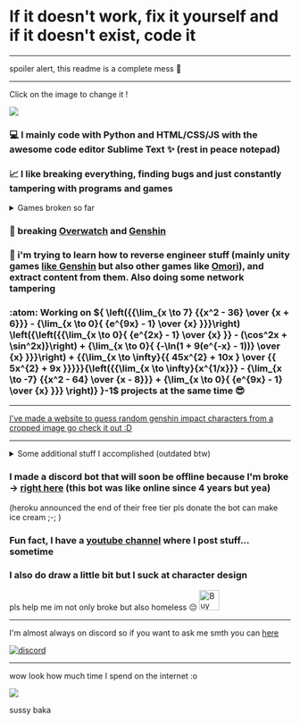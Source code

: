 # If it doesn't work, fix it yourself and if it doesn't exist, code it

---

spoiler alert, this readme is a complete mess 🥰

---

Click on the image to change it !

[<img src="https://api.escartem.eu.org/p/ghm3" />](https://bit.ly/3DVM3vY)

 ### 💻 I mainly code with Python and HTML/CSS/JS with the awesome code editor Sublime Text ✨ (rest in peace notepad)
 ### 📈 I like breaking everything, finding bugs and just constantly tampering with programs and games
 
<details>
    <summary>Games broken so far</summary>
    
     * Genshin Impact - out of map 6 times, broke ability cool-down, made paimon transcend out of existence, made wishes on non existing banner
     * Honkai: Star Rail - display error and objects going through walls
     * Minecraft - tampered with game code, save files, and much more
     * Overwatch - out of map and explored around
     * Overwatch 2 - also out of map a few days after the release
     * Warframe - transformed enemy in canon ball and transcended out of map
     * Slime Rancher - access zones of map before possible
     * Forza Horizon 2 - out of map
     * Forza Motosport 7 - transcended out of map in main menu
     * Tera - out of map
     * Undertale - tampered with game code
     * Goat Simulator - under map
     * Calico - pass though wall
     * Fortnite - out of map
     * Gmod - self explanatory, their physics engine sucks and therefore games like Half Life, Portal and Stanley Parable were also broken
     * Minecraft Dungeons - made illegal moves and crashed game way too many times
     * Yandere Simulator - out of map, made items and npc vanish out of existence

And a few others too that I may have forgot

 </details> 
 
 ### 🗿 breaking [Overwatch](https://www.youtube.com/watch?v=fOvITjNzI28) and [Genshin](https://www.youtube.com/watch?v=ZrFx7MTdbVA&t=66s)
 
 ### 🤔 i'm trying to learn how to reverse engineer stuff (mainly unity games [like Genshin](https://github.com/Escartem/GenshinTextures) but also other games like [Omori](https://github.com/Escartem/OmoriSource)), and extract content from them. Also doing some network tampering
 
 ### :atom: Working on ${ \left({{\lim_{x \to 7} {{x^2 - 36} \over {x + 6}}} - {\lim_{x \to 0}{ {e^{9x} - 1} \over {x} }}}\right) \left({\left({{\lim_{x \to 0}{ {e^{2x} - 1} \over {x} }} - (\cos^2x + \sin^2x)}\right) + {\lim_{x \to 0}{ {-\ln(1 + 9(e^{-x} - 1))} \over {x} }}}\right) + {{\lim_{x \to \infty}{{ 45x^{2} + 10x  } \over {{ 5x^{2} + 9x  }}}}}{\left({{\lim_{x \to \infty}{x^{1/x}}} - {\lim_{x \to -7} {{x^2 - 64} \over {x - 8}}} + {\lim_{x \to 0}{ {e^{9x} - 1} \over {x} }}} \right)} }-1$ projects at the same time 😎
 
 ---

[I've made a website to guess random genshin impact characters from a cropped image go check it out :D](https://genshin-crop.web.app/)
 
 ---
 
 <details>
     <summary>Some additional stuff I accomplished (outdated btw)</summary>
     
     * bypassed free trials and licenses of many websites and softwares with multiples methods such as tampering with network
     * accessed school server admin panel and leaked usernames and passwords of every users among with wifi password (but I'm fine they were more impressed than angry against me :D)
     * unlocked way too many pc without the passwords security kinda sucks
     * jailbroke school pc, removed spyware and bypassed bios passwords to reinstall os. And also leaked all components, drivers and included software for others students to mod it.
     * reversed engineered covid qr codes to prove you don't have covid to make custom legal ones (only for my own learning did not shared anything with anyone pls no jail :c )
     
     * learned english, programming, drawing and all the rest myself, I hate following tutorials and have people to teach me
     * made my own qrcodes that are not working anymore
     * created 3D engines with Scratch cuz i was bored and also recreated entire FNAF 1 within Scratch too
     * rickrolled my entire city with qrcodes sticked everywhere >:D
     * infinite money glitch with vending machines when your credits are stored on your card and not in the machine (not even encrypted in the card they really wanted to give you free hot chocolate)
     * please youtube stop updating your app I need your bugs to skip all ads :c (until i find a way to get free yt premium)
     * sometime I create games for me and my friends (rpg maker and godot if someone is interested)
     * why pay for software and games when you can get them for free on sketchy russians websites
 </details>
 
 ### I made a discord bot that will soon be offline because I'm broke -> [right here](https://bit.ly/BlueDiscordBot) (this bot was like online since 4 years but yea)
 (heroku announced the end of their free tier pls donate the bot can make ice cream ;-; )

 ### Fun fact, I have a [youtube channel](https://www.youtube.com/channel/UCdJy-MFYbTV26qSyfhJ_mXw) where I post stuff... sometime
 
 ### I also do draw a little bit but I suck at character design

 pls help me im not only broke but also homeless 😔
<a href='https://ko-fi.com/J3J03KEUN' target='_blank'><img height='36' style='border:0px;height:36px;' src='https://storage.ko-fi.com/cdn/kofi2.png?v=3' border='0' alt='Buy Me a Coffee at ko-fi.com' /></a>
 
 ---
 
 I'm almost always on discord so if you want to ask me smth you can [here](https://discord.gg/fzRdtVh)
 
 [![discord](https://discord.c99.nl/widget/theme-2/365044970027089920.png)](https://discord.gg/fzRdtVh)
 
 ---
 wow look how much time I spend on the internet :o 
 
<a href="https://s3.tebi.io/bluedb/img/cat/005AA.jpg"><img src="https://wakatime.com/share/@Escartem/3f65e43e-782e-4e3d-ae81-1d729ee4ebbb.png" /></a>
 
sussy baka
